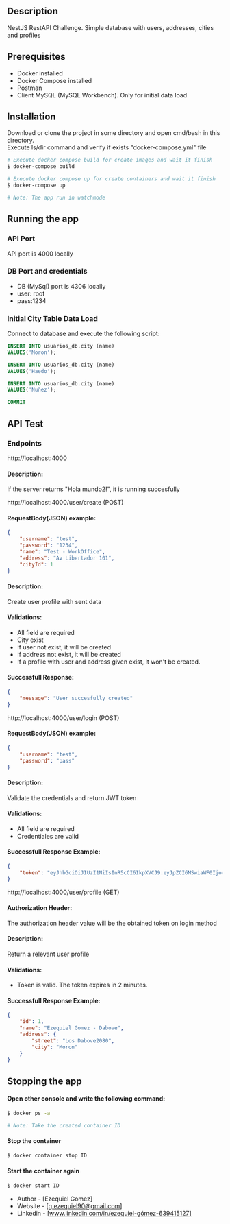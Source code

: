 

## Description

NestJS RestAPI Challenge. Simple database with users, addresses, cities and profiles

## Prerequisites
- Docker installed
- Docker Compose installed
- Postman
- Client MySQL (MySQL Workbench). Only for initial data load


## Installation

Download or clone the project in some directory and open cmd/bash in this directory. <br />
Execute ls/dir command and verify if exists "docker-compose.yml" file 

```bash
# Execute docker compose build for create images and wait it finish 
$ docker-compose build

# Execute docker compose up for create containers and wait it finish
$ docker-compose up

# Note: The app run in watchmode
```

## Running the app

### API Port
API port is 4000 locally

### DB Port and credentials
- DB (MySql) port is 4306 locally
- user: root
- pass:1234

### Initial City Table Data Load

Connect to database and execute the following script:
``` sql
INSERT INTO usuarios_db.city (name)
VALUES('Moron');

INSERT INTO usuarios_db.city (name)
VALUES('Haedo');

INSERT INTO usuarios_db.city (name)
VALUES('Nuñez');

COMMIT
```

## API Test

### Endpoints

http://localhost:4000

#### Description: 
If the server returns "Hola mundo2!", it is running succesfully 


http://localhost:4000/user/create (POST)

#### RequestBody(JSON) example:
```json
{
    "username": "test",
    "password": "1234",
    "name": "Test - WorkOffice",
    "address": "Av Libertador 101",
    "cityId": 1
}
```

#### Description: 
Create user profile with sent data

#### Validations: 
- All field are required
- City exist
- If user not exist, it will be created
- If address not exist, it will be created
- If a profile with user and address given exist, it won't be created.

#### Successfull Response:
```json
{
    "message": "User succesfully created"
}
```

http://localhost:4000/user/login (POST)

#### RequestBody(JSON) example:
```json
{
    "username": "test",
    "password": "pass"
}
```

#### Description: 
Validate the credentials and return JWT token

#### Validations: 
- All field are required
- Credentiales are valid

#### Successfull Response Example:
```json
{
    "token": "eyJhbGciOiJIUzI1NiIsInR5cCI6IkpXVCJ9.eyJpZCI6MSwiaWF0IjoxNjMwOTY1Mzk0LCJleHAiOjE2MzA5NjU1MTR9.HJT5no0Os-qsJpLvipP2x9ppT3iz9Vw4qi8OO45YLF0"
}
```

http://localhost:4000/user/profile (GET)

#### Authorization Header:
The authorization header value will be the obtained token on login method

#### Description: 
Return a relevant user profile

#### Validations: 
- Token is valid. The token expires in 2 minutes.

#### Successfull Response Example:
```json
{
    "id": 1,
    "name": "Ezequiel Gomez - Dabove",
    "address": {
        "street": "Los Dabove2080",
        "city": "Moron"
    }
}
```

## Stopping the app

#### Open other console and write the following command:
```bash 
$ docker ps -a

# Note: Take the created container ID
```

#### Stop the container
```bash 
$ docker container stop ID
```

#### Start the container again

```bash 
$ docker start ID
```


- Author - [Ezequiel Gomez]
- Website - [g.ezequiel90@gmail.com]
- Linkedin - [www.linkedin.com/in/ezequiel-gómez-639415127]

